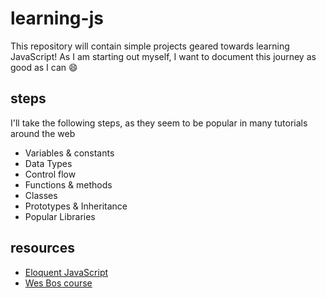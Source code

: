 # learning-js

This repository will contain simple projects geared towards learning JavaScript! As I am starting out myself, I want to document this journey as good as I can :smile:

## steps

I'll take the following steps, as they seem to be popular in many tutorials around the web

- Variables & constants
- Data Types
- Control flow
- Functions & methods
- Classes
- Prototypes & Inheritance
- Popular Libraries

## resources

- [Eloquent JavaScript](https://eloquentjavascript.net/)
- [Wes Bos course](https://wesbos.com/javascript30/)
